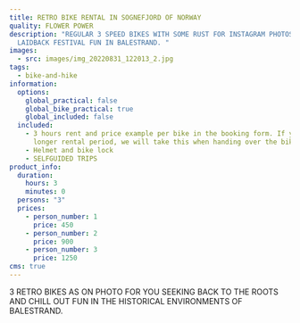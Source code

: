 ```yaml
---
title: RETRO BIKE RENTAL IN SOGNEFJORD OF NORWAY
quality: FLOWER POWER
description: "REGULAR 3 SPEED BIKES WITH SOME RUST FOR INSTAGRAM PHOTOS AND
  LAIDBACK FESTIVAL FUN IN BALESTRAND. "
images:
  - src: images/img_20220831_122013_2.jpg
tags:
  - bike-and-hike
information:
  options:
    global_practical: false
    global_bike_practical: true
    global_included: false
  included:
    - 3 hours rent and price example per bike in the booking form. If you want a
      longer rental period, we will take this when handing over the bikes
    - Helmet and bike lock
    - SELFGUIDED TRIPS
product_info:
  duration:
    hours: 3
    minutes: 0
  persons: "3"
  prices:
    - person_number: 1
      price: 450
    - person_number: 2
      price: 900
    - person_number: 3
      price: 1250
cms: true
---
```

3 RETRO BIKES AS ON PHOTO FOR YOU SEEKING BACK TO THE ROOTS AND CHILL OUT FUN IN THE HISTORICAL ENVIRONMENTS OF BALESTRAND.
